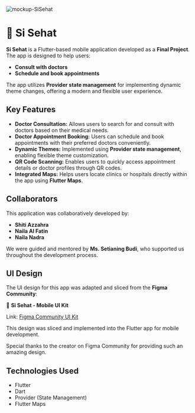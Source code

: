 ![mockup-SiSehat](https://github.com/user-attachments/assets/2a10063f-e2e9-4a84-a333-a57265713ba0)
# 💊 Si Sehat 

**Si Sehat** is a Flutter-based mobile application developed as a **Final Project**. The app is designed to help users:

- **Consult with doctors**
- **Schedule and book appointments**

The app utilizes **Provider state management** for implementing dynamic theme changes, offering a modern and flexible user experience.


## Key Features

- **Doctor Consultation:** Allows users to search for and consult with doctors based on their medical needs.
- **Doctor Appointment Booking:** Users can schedule and book appointments with their preferred doctors conveniently.
- **Dynamic Themes:** Implemented using **Provider state management**, enabling flexible theme customization.
- **QR Code Scanning:** Enables users to quickly access appointment details or doctor profiles through QR codes.
- **Integrated Maps:** Helps users locate clinics or hospitals directly within the app using **Flutter Maps**.


## Collaborators

This application was collaboratively developed by:

- **Shiti Azzahra**
- **Naila Al Fatin**
- **Naila Nadra**

We were guided and mentored by **Ms. Setianing Budi**, who supported us throughout the development process.


## UI Design

The UI design for this app was adapted and sliced from the **Figma Community**:

💙 **Si Sehat - Mobile UI Kit**

Link: [Figma Community UI Kit](https://www.figma.com/design/Ct1qv7zD5azOwaTbwLCaJi/%F0%9F%92%8A-Si---Sehat---Mobile-UI-Kit-(Community)?node-id=0-1&node-type=canvas&t=hCaK6JgYqds2Zpt4-0)

This design was sliced and implemented into the Flutter app for mobile development.

Special thanks to the creator on Figma Community for providing such an amazing design.


## Technologies Used

- Flutter
- Dart
- Provider (State Management)
- Flutter Maps
